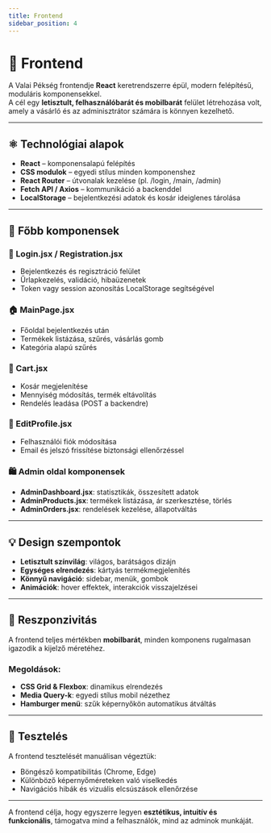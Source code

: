 ```yaml
---
title: Frontend
sidebar_position: 4
---
```


# 🎨 Frontend

A Valai Pékség frontendje **React** keretrendszerre épül, modern felépítésű, moduláris komponensekkel.  
A cél egy **letisztult, felhasználóbarát és mobilbarát** felület létrehozása volt, amely a vásárló és az adminisztrátor számára is könnyen kezelhető.

---

## ⚛️ Technológiai alapok

- **React** – komponensalapú felépítés
- **CSS modulok** – egyedi stílus minden komponenshez
- **React Router** – útvonalak kezelése (pl. /login, /main, /admin)
- **Fetch API / Axios** – kommunikáció a backenddel
- **LocalStorage** – bejelentkezési adatok és kosár ideiglenes tárolása

---

## 🧩 Főbb komponensek

### 🔐 Login.jsx / Registration.jsx
- Bejelentkezés és regisztráció felület
- Űrlapkezelés, validáció, hibaüzenetek
- Token vagy session azonosítás LocalStorage segítségével

### 🏠 MainPage.jsx
- Főoldal bejelentkezés után
- Termékek listázása, szűrés, vásárlás gomb
- Kategória alapú szűrés

### 🛒 Cart.jsx
- Kosár megjelenítése
- Mennyiség módosítás, termék eltávolítás
- Rendelés leadása (POST a backendre)

### 👤 EditProfile.jsx
- Felhasználói fiók módosítása
- Email és jelszó frissítése biztonsági ellenőrzéssel

### 🛍️ Admin oldal komponensek
- **AdminDashboard.jsx**: statisztikák, összesített adatok
- **AdminProducts.jsx**: termékek listázása, ár szerkesztése, törlés
- **AdminOrders.jsx**: rendelések kezelése, állapotváltás

---

## 💡 Design szempontok

- **Letisztult színvilág**: világos, barátságos dizájn
- **Egységes elrendezés**: kártyás termékmegjelenítés
- **Könnyű navigáció**: sidebar, menük, gombok
- **Animációk**: hover effektek, interakciók visszajelzései

---

## 📱 Reszponzivitás

A frontend teljes mértékben **mobilbarát**, minden komponens rugalmasan igazodik a kijelző méretéhez.

### Megoldások:
- **CSS Grid & Flexbox**: dinamikus elrendezés
- **Media Query-k**: egyedi stílus mobil nézethez
- **Hamburger menü**: szűk képernyőkön automatikus átváltás

---

## 🧪 Tesztelés

A frontend tesztelését manuálisan végeztük:

- Böngésző kompatibilitás (Chrome, Edge)
- Különböző képernyőméreteken való viselkedés
- Navigációs hibák és vizuális elcsúszások ellenőrzése

---

A frontend célja, hogy egyszerre legyen **esztétikus, intuitív és funkcionális**, támogatva mind a felhasználók, mind az adminok munkáját.
